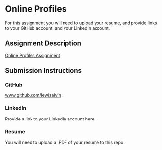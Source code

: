 # Online Profiles
For this assignment you will need to upload your resume, and provide links to your GitHub account, and your LinkedIn account.

## Assignment Description
[Online Profiles Assignment](https://education.launchcode.org/liftoff/assignments/online-profiles/)

## Submission Instructions

### GitHub
www.github.com/lewisalvin .

### LinkedIn
Provide a link to your LinkedIn account here.

### Resume
You will need to upload a .PDF of your resume to this repo.
